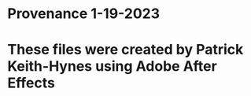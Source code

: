 # Provenance 1-19-2023
# 
# These files were created by Patrick Keith-Hynes using Adobe After Effects


